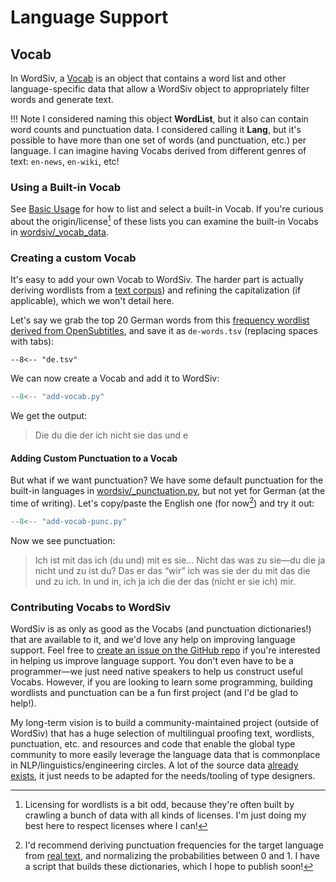 # Language Support

## Vocab
In WordSiv, a [Vocab](../api-reference.md#wordsiv.Vocab) is an object that contains
a word list and other language-specific data that allow a WordSiv object to
appropriately filter words and generate text.

!!! Note
    I considered naming this object **WordList**, but it also can contain
    word counts and punctuation data. I considered calling it **Lang**, but it's
    possible to have more than one set of words (and punctuation, etc.) per
    language. I can imagine having Vocabs derived from different genres of text:
    `en-news`, `en-wiki`, etc!

### Using a Built-in Vocab

See [Basic Usage](basic-usage.md) for how to list and select a built-in Vocab.
If you're curious about the origin/license[^1] of these lists you can examine
the built-in Vocabs in [wordsiv/_vocab_data][vocab-data].

### Creating a custom Vocab

It's easy to add your own Vocab to WordSiv. The harder part is actually deriving
wordlists from a [text corpus](https://en.wikipedia.org/wiki/Text_corpus)) and
refining the capitalization (if applicable), which we won't detail here.

Let's say we grab the top 20 German words from this [frequency wordlist derived
from OpenSubtitles][hermit-de], and save it as `de-words.tsv` (replacing spaces
with tabs):
```
--8<-- "de.tsv"
```

We can now create a Vocab and add it to WordSiv:
```python
--8<-- "add-vocab.py"
```

We get the output:
> Die du die der ich nicht sie das und e

#### Adding Custom Punctuation to a Vocab

But what if we want punctuation? We have some default punctuation for the
built-in languages in [wordsiv/_punctuation.py][punctuation-py], but not yet for
German (at the time of writing). Let's copy/paste the English one (for now[^2])
and try it out:
```python
--8<-- "add-vocab-punc.py"
```

Now we see punctuation:
> Ich ist mit das ich (du und) mit es sie… Nicht das was zu sie—du die ja nicht
> und zu ist du? Das er das “wir” ich was sie der du mit das die und zu ich. In
> und in, ich ja ich die der das (nicht er sie ich) mir.


### Contributing Vocabs to WordSiv

WordSiv is as only as good as the Vocabs (and punctuation dictionaries!) that
are available to it, and we'd love any help on improving language support. Feel
free to [create an issue on the GitHub
repo](https://github.com/tallpauley/wordsiv/issues) if you're interested in
helping us improve language support. You don't even have to be a programmer—we
just need native speakers to help us construct useful Vocabs. However, if you
are looking to learn some programming, building wordlists and punctuation can be
a fun first project (and I'd be glad to help!).

My long-term vision is to build a community-maintained project (outside of
WordSiv) that has a huge selection of multilingual proofing text, wordlists,
punctuation, etc. and resources and code that enable the global type community
to more easily leverage the language data that is commonplace in
NLP/linguistics/engineering circles. A lot of the source data
[already](https://github.com/simoncozens/gobbet)
[exists](https://cldr.unicode.org/), it just needs to be adapted for the
needs/tooling of type designers.

[^1]: Licensing for wordlists is a bit odd, because they're often built by
crawling a bunch of data with all kinds of licenses. I'm just doing my best here
to respect licenses where I can!
[^2]: I'd recommend deriving punctuation frequencies for the target language
from [real text][leipzig], and normalizing the probabilities between 0 and 1. I
have a script that builds these dictionaries, which I hope to publish soon!

[leipzig]: https://wortschatz.uni-leipzig.de/en/
[vocab-data]:
    https://github.com/tallpauley/wordsiv/tree/main/wordsiv/_vocab_data
[punctuation-py]:
    https://github.com/tallpauley/wordsiv/tree/main/wordsiv/_punctuation.py
[hermit-de]:
    https://github.com/hermitdave/FrequencyWords/blob/master/content/2016/de/de_50k.txt

